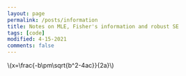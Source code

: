 ```yaml
---
layout: page
permalink: /posts/information
title: Notes on MLE, Fisher's information and robust SE
tags: [code]
modified: 4-15-2021
comments: false
---
```


<script type="text/javascript" src="http://cdn.mathjax.org/mathjax/latest/MathJax.js?config=default"></script>



\\(x=\frac{-b\pm\sqrt{b^2-4ac}}{2a}\\)
